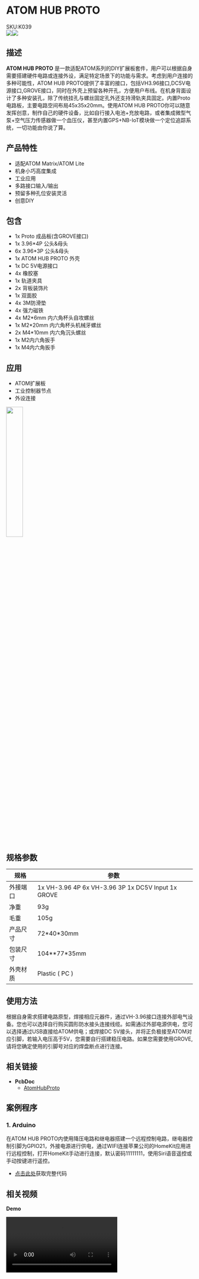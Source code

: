 # ATOM HUB PROTO

<div class="badge badge-pill badge-primary product_sku_tag">SKU:K039</div>

<div class="product_pic"><img src="assets/img/product_pics/atom_base/atomhub/atom_hub_01.webp"><img src="assets/img/product_pics/atom_base/atomhub/atom_hub_02.webp"></div>

## 描述

**ATOM HUB PROTO** 是一款适配ATOM系列的DIY扩展板套件，用户可以根据自身需要搭建硬件电路或连接外设，满足特定场景下的功能与需求。考虑到用户连接的多种可能性，ATOM HUB PROTO提供了丰富的接口，包括VH3.96接口,DC5V电源接口,GROVE接口，同时在外壳上预留各种开孔，方便用户布线。在机身背面设计了多种安装孔，除了传统挂孔与螺丝固定孔外还支持滑轨夹具固定。内置Proto电路板，主要电路空间布局45x35x20mm。使用ATOM HUB PROTO你可以随意发挥创意，制作自己的硬件设备，比如自行接入电池+充放电路，或者集成微型气泵+空气压力传感器做一个血压仪，甚至内置GPS+NB-IoT模块做一个定位追踪系统，一切功能由你说了算。

## 产品特性

- 适配ATOM Matrix/ATOM Lite
- 机身小巧高度集成
- 工业应用
- 多路接口输入/输出
- 预留多种孔位安装灵活
- 创意DIY

## 包含

-  1x Proto 成品板(含GROVE接口)
-  1x 3.96*4P 公头&母头
-  6x 3.96*3P 公头&母头
-  1x ATOM HUB PROTO 外壳
-  1x DC 5V电源接口
-  4x 橡胶塞
-  1x 轨道夹具
-  2x 背板装饰片
-  1x 双面胶
-  4x 3M防滑垫
-  4x 强力磁铁 
-  4x M2*6mm 内六角杯头自攻螺丝
-  1x M2*20mm 内六角杯头机械牙螺丝
-  2x M4*10mm 内六角沉头螺丝
-  1x M2内六角扳手
-  1x M4内六角扳手

## 应用

- ATOM扩展板
- 工业控制器节点
- 外设连接

<img src="assets/img/product_pics/atom_base/atomhub/atom_hub_proto_user.webp" width = 30%>

## 规格参数

<table class="table-1">
    <thead>
    <tr>
        <th>规格</th>
        <th>参数</th>
    </tr>
    </thead>
    <tbody>
        <tr>
            <td>外接端口</td>
            <td>1x VH-3.96 4P 6x VH-3.96 3P 1x DC5V Input 1x GROVE </td>
        </tr>
        <tr>
            <td>净重</td>
            <td>93g</td>
        </tr>
        <tr>
            <td>毛重</td>
            <td>105g</td>
        </tr>
        <tr>
            <td>产品尺寸</td>
            <td>72*40*30mm</td>
        </tr>
        <tr>
            <td>包装尺寸</td>
            <td>104**77*35mm</td>
        </tr>
        <tr>
            <td>外壳材质</td>
            <td>Plastic ( PC )</td>
        </tr>
     </tbody>
</table>

## 使用方法

根据自身需求搭建电路原型，焊接相应元器件，通过VH-3.96接口连接外部电气设备。您也可以选择自行购买圆形防水接头连接线缆。如需通过外部电源供电，您可以选择通过USB直接给ATOM供电；或焊接DC 5V接头，并将正负极接至ATOM对应引脚，若输入电压高于5V，您需要自行搭建稳压电路。如果您需要使用GROVE,请将您确定使用的引脚号对应的焊盘断点进行连接。

## 相关链接

-  **PcbDoc** 
    - [AtomHubProto](https://github.com/m5stack/m5-structural-design-file/blob/master/PCB/AtomHubProto.PcbDoc)

## 案例程序

### 1. Arduino

在ATOM HUB PROTO内使用降压电路和继电器搭建一个远程控制电路，继电器控制引脚为GPIO21，外接电源进行供电，通过WIFI连接苹果公司的HomeKit应用进行远程控制，打开HomeKit手动进行连接，默认密码11111111，使用Siri语音遥控或手动按键进行遥控。

- [点击此处](https://github.com/m5stack/M5-ProductExampleCodes/tree/master/AtomBase/AtomHub/Arduino_LED_Hap)获取完整代码

## 相关视频

**Demo**

<video class="video_size" controls>
    <source src="https://m5stack.oss-cn-shenzhen.aliyuncs.com/video/Product_example_video/AtomBase/ATOM_HUB_PROTO.mp4" type="video/mp4" >
</video>

<script>

   var purchase_link = 'https://m5stack.com/collections/m5-atom/products/atom-hub-proto-kit';

   var quickstart_link = '';

   anchor_search(purchase_link);
   scrollFunc();

</script>

